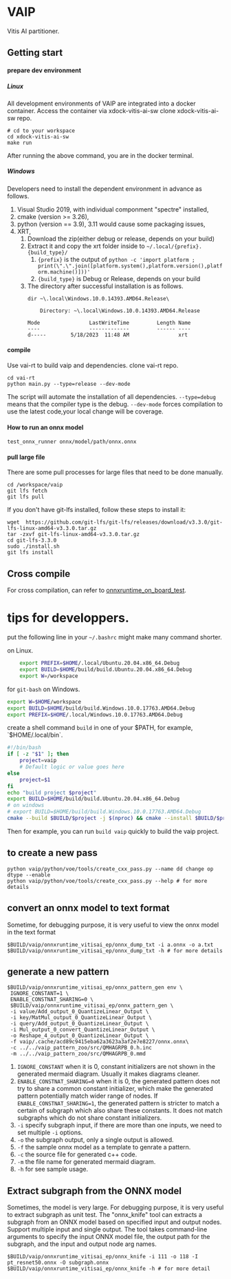 <!--
    Copyright (C) 2023 – 2024 Advanced Micro Devices, Inc. All rights reserved.
    Licensed under the MIT License.
 -->

# VAIP


Vitis AI partitioner.


## Getting start


#### prepare dev environment

##### Linux
All development environments of VAIP are integrated into a docker container.
Access the container via xdock-vitis-ai-sw
clone xdock-vitis-ai-sw repo.
```shell
# cd to your workspace
cd xdock-vitis-ai-sw
make run
```
After running the above command, you are in the docker terminal.

##### Windows
Developers need to install the dependent environment in advance as follows.
1. Visual Studio 2019, with individual componment "spectre" installed,
2. cmake (version >= 3.26),
3. python (version == 3.9), 3.11 would cause some packaging issues,
4. XRT,
   1. Download the zip(either debug or release, depends on your build)
   2. Extract it and copy the xrt folder inside to `~/.local/{prefix}.{build_type}/`
      1. `{prefix}` is the output of `python -c 'import platform ; print(\".\".join([platform.system(),platform.version(),platform.machine()]))'`
      2. `{build_type}` is Debug or Release, depends on your build
   3. The directory after successful installation is as follows.
      ```
      dir ~\.local\Windows.10.0.14393.AMD64.Release\

          Directory: ~\.local\Windows.10.0.14393.AMD64.Release

      Mode                LastWriteTime         Length Name
      ----                -------------         ------ ----
      d-----        5/18/2023  11:48 AM                xrt
      ```

#### compile
Use vai-rt to build vaip and dependencies.
clone vai-rt repo.
```shell
cd vai-rt
python main.py --type=release --dev-mode
```
The script will automate the installation of all dependencies.
`--type=debug` means that the compiler type is the debug.
`--dev-mode` forces compilation to use the latest code,your local change will be coverage.

#### How to run an onnx model
```shell
test_onnx_runner onnx/model/path/onnx.onnx
```


#### pull large file
There are some pull processes for large files that need to be done manually.
```shell
cd /workspace/vaip
git lfs fetch
git lfs pull
```

If you don't have git-lfs installed, follow these steps to install it:
```
wget  https://github.com/git-lfs/git-lfs/releases/download/v3.3.0/git-lfs-linux-amd64-v3.3.0.tar.gz
tar -zxvf git-lfs-linux-amd64-v3.3.0.tar.gz
cd git-lfs-3.3.0
sudo ./install.sh
git lfs install
```
## Cross compile
For cross compilation, can refer to [onnxruntime_on_board_test](./doc/onnxruntime_on_board_test.md).



# tips for developpers.

put the following line in your `~/.bashrc` might make many command shorter.

on Linux.

```bash
    export PREFIX=$HOME/.local/Ubuntu.20.04.x86_64.Debug
    export BUILD=$HOME/build/build.Ubuntu.20.04.x86_64.Debug
    export W=/workspace
```

for `git-bash` on Windows.

```bash
export W=$HOME/workspace
export BUILD=$HOME/build/build.Windows.10.0.17763.AMD64.Debug
export PREFIX=$HOME/.local/Windows.10.0.17763.AMD64.Debug
```

create a shell command  `build` in one of your $PATH, for example, `$HOME/.local/bin`.

```bash
#!/bin/bash
if [ -z "$1" ]; then
    project=vaip
    # Default logic or value goes here
else
    project=$1
fi
echo "build project $project"
export BUILD=$HOME/build/build.Ubuntu.20.04.x86_64.Debug
# on windows
# export BUILD=$HOME/build/build.Windows.10.0.17763.AMD64.Debug
cmake --build $BUILD/$project -j $(nproc) && cmake --install $BUILD/$project
```

Then for example, you can run `build vaip` quickly to build the vaip project.

## to create a new pass

```
python vaip/python/voe/tools/create_cxx_pass.py --name dd change op dtype --enable
python vaip/python/voe/tools/create_cxx_pass.py --help # for more details
```

## convert an onnx model to text format

Sometime, for debugging purpose, it is very useful to view the onnx model in the text format

```
$BUILD/vaip/onnxruntime_vitisai_ep/onnx_dump_txt -i a.onnx -o a.txt
$BUILD/vaip/onnxruntime_vitisai_ep/onnx_dump_txt -h # for more details
```

## generate a new pattern


```
$BUILD/vaip/onnxruntime_vitisai_ep/onnx_pattern_gen env \
 IGNORE_CONSTANT=1 \
 ENABLE_CONSTNAT_SHARING=0 \
 $BUILD/vaip/onnxruntime_vitisai_ep/onnx_pattern_gen \
 -i value/Add_output_0_QuantizeLinear_Output \
 -i key/MatMul_output_0_QuantizeLinear_Output \
 -i query/Add_output_0_QuantizeLinear_Output \
 -i Mul_output_0_convert_QuantizeLinear_Output \
 -o Reshape_4_output_0_QuantizeLinear_Output \
 -f vaip/.cache/acd89c9415eba62a3623a3af2e7e8227/onnx.onnx\
 -c ../../vaip_pattern_zoo/src/QMHAGRPB_0.h.inc
 -m ../../vaip_pattern_zoo/src/QMHAGRPB_0.mmd
 ```

 1. `IGNORE_CONSTANT` when it is 0, constant initializers are not
    shown in the generated mermaid diagram. Usually it makes diagrams
    cleaner.
 2. `ENABLE_CONSTNAT_SHARING=0` when it is 0, the generated pattern
    does not try to share a common constant initializer, which make
    the generated pattern potentially match wider range of nodes. If
    `ENABLE_CONSTNAT_SHARING=1`, the generated pattern is stricter to
    match a certain of subgraph which also share these constants. It
    does not match subgraphs which do not share constant initializers.
 3. `-i` specify subgraph input, if there are more than one inputs, we
    need to set multiple `-i` options.
 3. `-o` the subgraph output, only a single output is allowed.
 4. `-f` the sample onnx model as a template to genrate a pattern.
 5. `-c` the source file for generated c++ code.
 5. `-m` the file name for generated mermaid diagram.
 6. `-h` for see sample usage.


##  Extract subgraph from the ONNX model

Sometimes, the model is very large.  For debugging purpose, it is very useful to extract subgraph as unit test.
The "onnx_knife" tool can extracts a subgraph from an ONNX model based on specified input and output nodes.
Support multiple input and single output.
The tool takes command-line arguments to specify the input ONNX model file, the output path for the subgraph, and the input and output node arg names.

```
$BUILD/vaip/onnxruntime_vitisai_ep/onnx_knife -i 111 -o 118 -I pt_resnet50.onnx -O subgraph.onnx
$BUILD/vaip/onnxruntime_vitisai_ep/onnx_knife -h # for more detail
```
